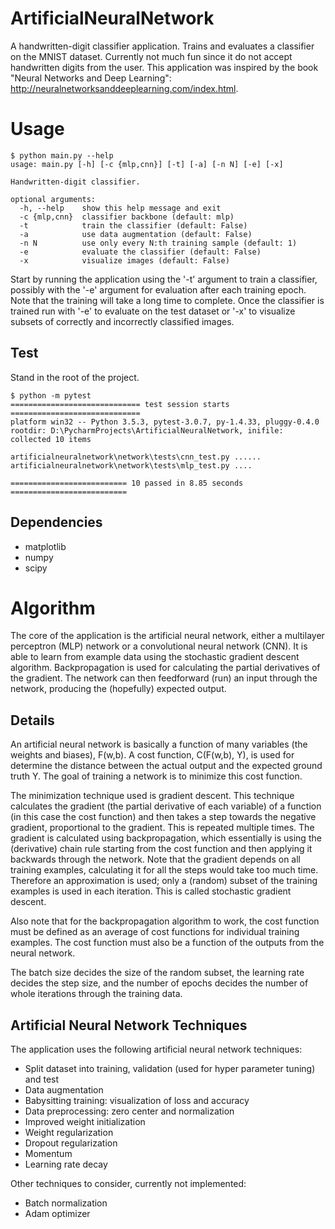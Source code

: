 # ArtificialNeuralNetwork

A handwritten-digit classifier application. Trains and evaluates a classifier on the MNIST dataset. Currently not much
fun since it do not accept handwritten digits from the user. This application was inspired by the book "Neural Networks
and Deep Learning": http://neuralnetworksanddeeplearning.com/index.html.

# Usage

```
$ python main.py --help
usage: main.py [-h] [-c {mlp,cnn}] [-t] [-a] [-n N] [-e] [-x]

Handwritten-digit classifier.

optional arguments:
  -h, --help    show this help message and exit
  -c {mlp,cnn}  classifier backbone (default: mlp)
  -t            train the classifier (default: False)
  -a            use data augmentation (default: False)
  -n N          use only every N:th training sample (default: 1)
  -e            evaluate the classifier (default: False)
  -x            visualize images (default: False)
```

Start by running the application using the '-t' argument to train a classifier, possibly with the '-e' argument for
evaluation after each training epoch. Note that the training will take a long time to complete. Once the classifier is
trained run with '-e' to evaluate on the test dataset or '-x' to visualize subsets of correctly and incorrectly
classified images.

## Test

Stand in the root of the project.
```
$ python -m pytest
============================= test session starts =============================
platform win32 -- Python 3.5.3, pytest-3.0.7, py-1.4.33, pluggy-0.4.0
rootdir: D:\PycharmProjects\ArtificialNeuralNetwork, inifile:
collected 10 items

artificialneuralnetwork\network\tests\cnn_test.py ......
artificialneuralnetwork\network\tests\mlp_test.py ....

========================== 10 passed in 8.85 seconds ==========================
```

## Dependencies

* matplotlib
* numpy
* scipy

# Algorithm

The core of the application is the artificial neural network, either a multilayer perceptron (MLP) network or a
convolutional neural network (CNN). It is able to learn from example data using the stochastic gradient descent
algorithm. Backpropagation is used for calculating the partial derivatives of the gradient. The network can then
feedforward (run) an input through the network, producing the (hopefully) expected output.

## Details

An artificial neural network is basically a function of many variables (the weights and biases), F(w,b). A cost
function, C(F(w,b), Y), is used for determine the distance between the actual output and the expected ground truth Y.
The goal of training a network is to minimize this cost function.

The minimization technique used is gradient descent. This technique calculates the gradient (the partial derivative of
each variable) of a function (in this case the cost function) and then takes a step towards the negative gradient,
proportional to the gradient. This is repeated multiple times. The gradient is calculated using backpropagation, which
essentially is using the (derivative) chain rule starting from the cost function and then applying it backwards through
the network. Note that the gradient depends on all training examples, calculating it for all the steps would take too
much time. Therefore an approximation is used; only a (random) subset of the training examples is used in each
iteration. This is called stochastic gradient descent.

Also note that for the backpropagation algorithm to work, the cost function must be defined as an average of cost
functions for individual training examples. The cost function must also be a function of the outputs from the neural
network.

The batch size decides the size of the random subset, the learning rate decides the step size, and the number of epochs
decides the number of whole iterations through the training data.

## Artificial Neural Network Techniques

The application uses the following artificial neural network techniques:
 * Split dataset into training, validation (used for hyper parameter tuning) and test
 * Data augmentation
 * Babysitting training: visualization of loss and accuracy
 * Data preprocessing: zero center and normalization
 * Improved weight initialization
 * Weight regularization
 * Dropout regularization
 * Momentum
 * Learning rate decay

Other techniques to consider, currently not implemented:
 * Batch normalization
 * Adam optimizer

